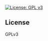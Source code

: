 [![License: GPL v3](https://img.shields.io/badge/License-GPLv3-blue.svg)](https://www.gnu.org/licenses/gpl-3.0)

## License
GPLv3

